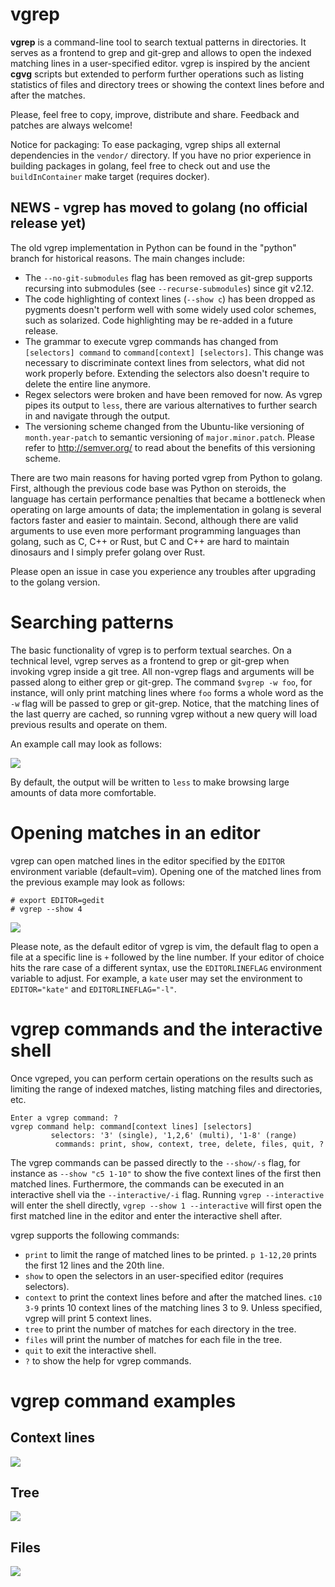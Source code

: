 # vgrep

**vgrep** is a command-line tool to search textual patterns in directories. It serves as a frontend to grep and git-grep and allows to open the indexed matching lines in a user-specified editor.  vgrep is inspired by the ancient **cgvg** scripts but extended to perform further operations such as listing statistics of files and directory trees or showing the context lines before and after the matches.

Please, feel free to copy, improve, distribute and share.  Feedback and patches are always welcome!

Notice for packaging: To ease packaging, vgrep ships all external dependencies in the `vendor/` directory. If you have no prior experience in building packages in golang, feel free to check out and use the `buildInContainer` make target (requires docker).

## NEWS - vgrep has moved to golang (no official release yet)
The old vgrep implementation in Python can be found in the "python" branch for historical reasons. The main changes include:

 - The `--no-git-submodules` flag has been removed as git-grep supports recursing into submodules (see ``--recurse-submodules``) since git v2.12.
 - The code highlighting of context lines (`--show c`) has been dropped as pygments doesn't perform well with some widely used color schemes, such as solarized.  Code highlighting may be re-added in a future release.
 - The grammar to execute vgrep commands has changed from ``[selectors] command`` to ``command[context] [selectors]``.  This change was necessary to discriminate context lines from selectors, what did not work properly before.  Extending the selectors also doesn't require to delete the entire line anymore.
 - Regex selectors were broken and have been removed for now.  As vgrep pipes its output to `less`, there are various alternatives to further search in and navigate through the output.
 - The versioning scheme changed from the Ubuntu-like versioning of ``month.year-patch`` to semantic versioning of ``major.minor.patch``.  Please refer to http://semver.org/ to read about the benefits of this versioning scheme.

There are two main reasons for having ported vgrep from Python to golang.  First, although the previous code base was Python on steroids, the language has certain performance penalties that became a bottleneck when operating on large amounts of data; the implementation in golang is several factors faster and easier to maintain. Second, although there are valid arguments to use even more performant programming languages than golang, such as C, C++ or Rust, but C and C++ are hard to maintain dinosaurs and I simply prefer golang over Rust.

Please open an issue in case you experience any troubles after upgrading to the golang version.

# Searching patterns
The basic functionality of vgrep is to perform textual searches. On a technical level, vgrep serves as a frontend to grep or git-grep when invoking vgrep inside a git tree.  All non-vgrep flags and arguments will be passed along to either grep or git-grep.  The command `$vgrep -w foo`, for instance, will only print matching lines where `foo` forms a whole word as the `-w` flag will be passed to grep or git-grep. Notice, that the matching lines of the last querry are cached, so running vgrep without a new query will load previous results and operate on them.

An example call may look as follows:

![](screenshots/vgrep-simple-search.png)

By default, the output will be written to `less` to make browsing large amounts of data more comfortable.

# Opening matches in an editor
vgrep can open matched lines in the editor specified by the `EDITOR` environment variable (default=vim). Opening one of the matched lines from the previous example may look as follows:

```
# export EDITOR=gedit
# vgrep --show 4
```

![](screenshots/vgrep-show-gedit.png)

Please note, as the default editor of vgrep is vim, the default flag to open a file at a specific line is ``+`` followed by the line number.  If your editor of choice hits the rare case of a different syntax, use the `EDITORLINEFLAG` environment variable to adjust.  For example, a `kate` user may set the environment to ``EDITOR="kate"`` and ``EDITORLINEFLAG="-l"``.

# vgrep commands and the interactive shell

Once vgreped, you can perform certain operations on the results such as limiting the range of indexed matches, listing matching files and directories, etc.
```
Enter a vgrep command: ?
vgrep command help: command[context lines] [selectors]
         selectors: '3' (single), '1,2,6' (multi), '1-8' (range)
          commands: print, show, context, tree, delete, files, quit, ?
```
The vgrep commands can be passed directly to the ``--show/-s`` flag, for instance as ``--show "c5 1-10"`` to show the five context lines of the first then matched lines.  Furthermore, the commands can be executed in an interactive shell via the ``--interactive/-i`` flag. Running ``vgrep --interactive`` will enter the shell directly, ``vgrep --show 1 --interactive`` will first open the first matched line in the editor and enter the interactive shell after.

vgrep supports the following commands:

- ``print`` to limit the range of matched lines to be printed. ``p 1-12,20`` prints the first 12 lines and the 20th line.
- ``show`` to open the selectors in an user-specified editor (requires selectors).
- ``context`` to print the context lines before and after the matched lines. ``c10 3-9`` prints 10 context lines of the matching lines 3 to 9.  Unless specified, vgrep will print 5 context lines.
- ``tree`` to print the number of matches for each directory in the tree.
- ``files`` will print the number of matches for each file in the tree.
- ``quit`` to exit the interactive shell.
- ``?`` to show the help for vgrep commands.

# vgrep command examples

## Context lines
![](screenshots/vgrep-context.png)

## Tree
![](screenshots/vgrep-tree.png)

## Files
![](screenshots/vgrep-files.png)
